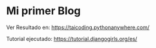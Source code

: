# Mi primer Blog
Ver Resultado en: https://taicoding.pythonanywhere.com/

Tutorial ejecutado: https://tutorial.djangogirls.org/es/
